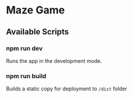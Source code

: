 # Maze Game

## Available Scripts

### npm run dev

Runs the app in the development mode.

### npm run build

Builds a static copy for deployment to `/dist` folder 